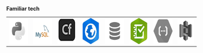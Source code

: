 **Familiar tech**
<table>
  <tr>
    <td><img src="images/python.png" height=70 alt="Python"></td>
    <td><img src="images/mysql.png"  height=70 alt="MySQL"></td>
    <td><img src="images/cf.png"  height=70 alt="ColdFusion"></td>
    <td><img src="images/AGO.png" height=70 alt="ArcGIS Online"></td>
    <td><img src="images/sql.png" height=70 alt="SQL"></td>
    <td><img src="images/s123.png" height=70 alt="Survey123"></td>
    <td><img src="images/GCF.png" height=70 alt="Google Cloud Functions"></td>
    <td><img src="images/s3.png" height=70 alt="Amazon S3"></td>
  </tr></table>
